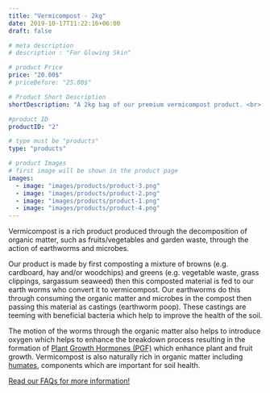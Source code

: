 ```yaml
---
title: "Vermicompost - 2kg"
date: 2019-10-17T11:22:16+06:00
draft: false

# meta description
# description : "For Glowing Skin"

# product Price
price: "20.00$"
# priceBefore: "25.00$"

# Product Short Description
shortDescription: "A 2kg bag of our premium vermicompost product. <br> <br> **Appropriate for a 4ft x 8ft raised bed.**"

#product ID
productID: "2"

# type must be "products"
type: "products"

# product Images
# first image will be shown in the product page
images:
  - image: "images/products/product-3.png"
  - image: "images/products/product-2.png"
  - image: "images/products/product-1.png"
  - image: "images/products/product-4.png"
---
```


Vermicompost is a rich product produced through the decomposition of organic matter, such as fruits/vegetables and garden waste, through the action of earthworms and microbes. 

Our product is made by first composting a mixture of browns (e.g. cardboard, hay and/or woodchips) and greens (e.g. vegetable waste, grass clippings, sargassum seaweed) then this composted material is fed to our earth worms who convert it to vermicompost. Our earthworms do this through consuming the organic matter and microbes in the compost then passing this material as castings (earthworm poop). These castings are teeming with beneficial bacteria which help to improve the health of the soil. 

The motion of the worms through the organic matter also helps to introduce oxygen which helps to enhance the breakdown process resulting in the formation of [Plant Growth Hormones (PGF)](https://en.wikipedia.org/wiki/Plant_hormone#Auxins) which enhance plant and fruit growth. Vermicompost is also naturally rich in organic matter including [humates](https://www.soilbiotics.com/files/7373-soilbiotics-humicacid.pdf), components which are important for soil health. 

[Read our FAQs for more information!](/faq)